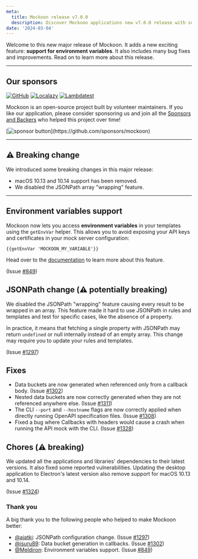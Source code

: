 ```yaml
---
meta:
  title: Mockoon release v7.0.0
  description: Discover Mockoon applications new v7.0.0 release with support for environment variables and many bug fixes.
date: '2024-03-04'
---
```


Welcome to this new major release of Mockoon. It adds a new exciting feature: **support for environment variables**. It also includes many bug fixes and improvements. Read on to learn more about this release.

---

## Our sponsors

[![GitHub](https://mockoon.com/images/sponsors/github.png)](https://github.blog/2023-04-12-github-accelerator-our-first-cohort-and-whats-next/)
[![Localazy](https://mockoon.com/images/sponsors/localazy.png)](https://localazy.com/register?ref=a9CiDC61gOac-azO)
[![Lambdatest](https://mockoon.com/images/sponsors/lambdatest.png)](https://www.lambdatest.com/)

Mockoon is an open-source project built by volunteer maintainers. If you like our application, please consider sponsoring us and join all the [Sponsors and Backers](https://github.com/mockoon/mockoon/blob/main/backers.md) who helped this project over time!

[![sponsor button](https://mockoon.com/images/sponsor-btn-250.png?)](https://github.com/sponsors/mockoon)

---

## ⚠️ Breaking change

We introduced some breaking changes in this major release:

- macOS 10.13 and 10.14 support has been removed.
- We disabled the JSONPath array "wrapping" feature.

---

## Environment variables support

Mockoon now lets you access **environment variables** in your templates using the `getEnvVar` helper. This allows you to avoid exposing your API keys and certificates in your mock server configuration:

`{{getEnvVar 'MOCKOON_MY_VARIABLE'}}`

Head over to the [documentation](https://mockoon.com/docs/latest/variables/environment-variables/) to learn more about this feature.

(Issue [#849](https://github.com/mockoon/mockoon/issues/849))

## JSONPath change (⚠️ potentially breaking)

We disabled the JSONPath "wrapping" feature causing every result to be wrapped in an array. This feature made it hard to use JSONPath in rules and templates and test for specific cases, like the absence of a property.

In practice, it means that fetching a single property with JSONPath may return `undefined` or null internally instead of an empty array. This change may require you to update your rules and templates.

(Issue [#1297](https://github.com/mockoon/mockoon/issues/1297))

## Fixes

- Data buckets are now generated when referenced only from a callback body. (Issue [#1302](https://github.com/mockoon/mockoon/issues/1302))
- Nested data buckets are now correctly generated when they are not referenced anywhere else. (Issue [#1311](https://github.com/mockoon/mockoon/issues/1311))
- The CLI `--port` and `--hostname` flags are now correctly applied when directly running OpenAPI specification files. (Issue [#1308](https://github.com/mockoon/mockoon/issues/1308))
- Fixed a bug where Callbacks with headers would cause a crash when running the API mock with the CLI. (Issue [#1328](https://github.com/mockoon/mockoon/issues/1328))

## Chores (⚠️ breaking)

We updated all the applications and libraries' dependencies to their latest versions. It also fixed some reported vulnerabilities.
Updating the desktop application to Electron's latest version also remove support for macOS 10.13 and 10.14.

(Issue [#1324](https://github.com/mockoon/mockoon/issues/1324))

### Thank you

A big thank you to the following people who helped to make Mockoon better:

- [@ajatkj](https://github.com/ajatkj): JSONPath configuration change. (Issue [#1297](https://github.com/mockoon/mockoon/issues/1297))
- [@isuru89](https://github.com/isuru89): Data bucket generation in callbacks. (Issue [#1302](https://github.com/mockoon/mockoon/issues/1302))
- [@Meldiron](https://github.com/Meldiron): Environment variables support. (Issue [#849](https://github.com/mockoon/mockoon/issues/849))
